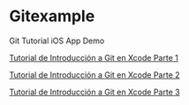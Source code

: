 # Gitexample
Git Tutorial iOS App Demo

[Tutorial de Introducción a Git en Xcode Parte 1](https://www.efectoapple.com/tutorial-introduccion-git-xcode-1/)

[Tutorial de Introducción a Git en Xcode Parte 2](https://www.efectoapple.com/tutorial-introduccion-git-xcode-2/)

[Tutorial de Introducción a Git en Xcode Parte 3](https://www.efectoapple.com/tutorial-introduccion-git-xcode-3/)



